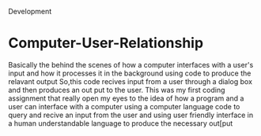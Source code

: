 Development
# Computer-User-Relationship
Basically the behind the scenes of how a computer interfaces with a user's input and how it processes it in the background using code to produce the relavant output
So,this code recives input from a user through a dialog box and then produces an out put to the user. This was my first coding assignment that really open my eyes to the idea of how a program and a user can interface with a computer using a computer language code to query and recive an input from the user and using user friendly interface in a human understandable language to produce the necessary out[put
